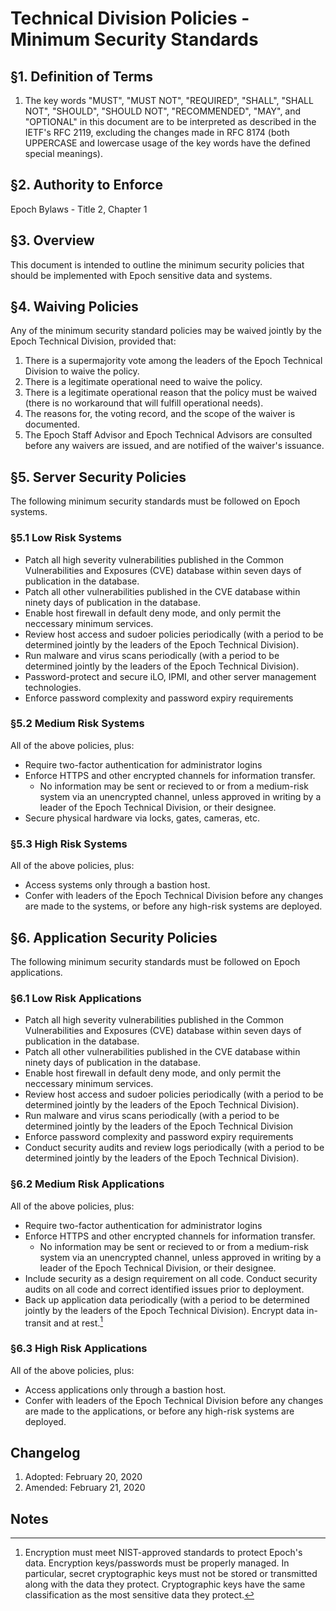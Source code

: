 # Technical Division Policies - Minimum Security Standards

## §1. Definition of Terms

1.  The key words "MUST", "MUST NOT", "REQUIRED", "SHALL", "SHALL NOT",
    "SHOULD", "SHOULD NOT", "RECOMMENDED", "MAY", and "OPTIONAL" in this
    document are to be interpreted as described in the IETF's RFC 2119,
    excluding the changes made in RFC 8174 (both UPPERCASE and lowercase
    usage of the key words have the defined special meanings).

## §2. Authority to Enforce
Epoch Bylaws - Title 2, Chapter 1

## §3. Overview
This document is intended to outline the minimum security policies that should be implemented with Epoch sensitive data and systems. 

## §4. Waiving Policies
Any of the minimum security standard policies may be waived jointly by the Epoch Technical Division, provided that:
1. There is a supermajority vote among the leaders of the Epoch Technical Division to waive the policy.
2. There is a legitimate operational need to waive the policy.
3. There is a legitimate operational reason that the policy must be waived (there is no workaround that will fulfill operational needs). 
4. The reasons for, the voting record, and the scope of the waiver is documented.
5. The Epoch Staff Advisor and Epoch Technical Advisors are consulted before any waivers are issued, and are notified of the waiver's issuance.

## §5. Server Security Policies
The following minimum security standards must be followed on Epoch systems.

### §5.1 Low Risk Systems
* Patch all high severity vulnerabilities published in the Common Vulnerabilities and Exposures (CVE) database within seven days of publication in the database.
* Patch all other vulnerabilities published in the CVE database within ninety days of publication in the database.
* Enable host firewall in default deny mode, and only permit the neccessary minimum services. 
* Review host access and sudoer policies periodically (with a period to be determined jointly by the leaders of the Epoch Technical Division).
* Run malware and virus scans periodically (with a period to be determined jointly by the leaders of the Epoch Technical Division).
* Password-protect and secure iLO, IPMI, and other server management technologies.
* Enforce password complexity and password expiry requirements

### §5.2 Medium Risk Systems
All of the above policies, plus:
* Require two-factor authentication for administrator logins
* Enforce HTTPS and other encrypted channels for information transfer.
  * No information may be sent or recieved to or from a medium-risk system via an unencrypted channel, unless approved in writing by a leader of the Epoch Technical Division, or their designee.
* Secure physical hardware via locks, gates, cameras, etc.

### §5.3 High Risk Systems
All of the above policies, plus: 
* Access systems only through a bastion host.
* Confer with leaders of the Epoch Technical Division before any changes are made to the systems, or before any high-risk systems are deployed.

## §6. Application Security Policies
The following minimum security standards must be followed on Epoch applications.
### §6.1 Low Risk Applications
* Patch all high severity vulnerabilities published in the Common Vulnerabilities and Exposures (CVE) database within seven days of publication in the database.
* Patch all other vulnerabilities published in the CVE database within ninety days of publication in the database.
* Enable host firewall in default deny mode, and only permit the neccessary minimum services. 
* Review host access and sudoer policies periodically (with a period to be determined jointly by the leaders of the Epoch Technical Division).
* Run malware and virus scans periodically (with a period to be determined jointly by the leaders of the Epoch Technical Division
* Enforce password complexity and password expiry requirements
* Conduct security audits and review logs periodically (with a period to be determined jointly by the leaders of the Epoch Technical Division).

### §6.2 Medium Risk Applications
All of the above policies, plus:
* Require two-factor authentication for administrator logins
* Enforce HTTPS and other encrypted channels for information transfer.
  * No information may be sent or recieved to or from a medium-risk system via an unencrypted channel, unless approved in writing by a leader of the Epoch Technical Division, or their designee.
* Include security as a design requirement on all code. Conduct security audits on all code and correct identified issues prior to deployment.
* Back up application data periodically (with a period to be determined jointly by the leaders of the Epoch Technical Division). Encrypt data in-transit and at rest.[^1]

### §6.3 High Risk Applications
All of the above policies, plus: 
* Access applications only through a bastion host.
* Confer with leaders of the Epoch Technical Division before any changes are made to the applications, or before any high-risk systems are deployed.



## Changelog

1.  Adopted: February 20, 2020
2.  Amended: February 21, 2020


## Notes

[^1]: Encryption must meet NIST-approved standards to protect Epoch's data. Encryption keys/passwords must be properly managed. In particular, secret cryptographic keys must not be stored or transmitted along with the data they protect. Cryptographic keys have the same classification as the most sensitive data they protect.

